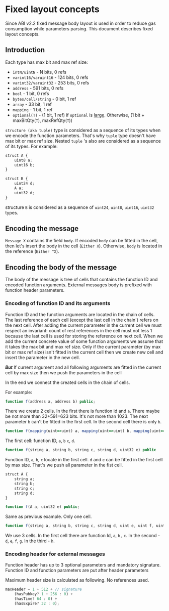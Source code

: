 # Fixed layout concepts

Since ABI v2.2 fixed message body layout is used in order to reduce gas consumption while parameters parsing. This document describes fixed layout concepts.

## Introduction

Each type has max bit and max ref size:

- `intN/uintN` - N bits, 0 refs
- `varint16/varuint16` - 124 bits, 0 refs
- `varint32/varuint32` - 253 bits, 0 refs
- `address` - 591 bits, 0 refs
- `bool` - 1 bit, 0 refs
- `bytes/cell/string` - 0 bit, 1 ref
- `array` - 33 bit, 1 ref
- `mapping` - 1 bit, 1 ref
- `optional(T)` - (1 bit, 1 ref) if `optional` is [large](https://www.notion.so/ABI-2-1-9712716444854ebe90300c5a0b268b45). Otherwise, (1 bit + maxBitQty(`T`), maxRefQty(`T`))

`structure (aka tuple)` type is considered as a sequence of its types when we encode the function parameters. That's why `tuple` type doesn't have max bit or max ref size. Nested `tuple` 's also are considered as a sequence of its types. For example:

```jsx
struct A {
	uint8 a;
	uint16 b;
}

struct B {
	uint24 d;
	A a;
	uint32 d;
}
```

structure `B` is considered as a sequence of `uint24`, `uint8`, `uint16`, `uint32` types.

## Encoding the message

`Message X` contains the field `body`. If encoded `body` can be fitted in the cell, then let's insert the body in the cell (`Either X`). Otherwise, `body` is located in the reference (`Either ^X`). 

## Encoding the body of the message

The body of the message is tree of cells that contains the function ID and encoded function arguments. External messages body is prefixed with function header parameters.

### Encoding of function ID and its arguments

Function ID and the function arguments are located in the chain of cells. The last reference of each cell (except the last cell in the chain`) refers on the next cell. After adding the current parameter in the current cell we must respect an invariant: count of rest references in the cell must not less 1 because the last cell is used for storing the reference on next cell. When we add the current concrete value of some function arguments we assume that it takes the max bit and max ref size. Only if the current parameter (by max bit or max ref size) isn't fitted in the current cell then we create new cell and insert the parameter in the new cell. 

***But*** If current argument and all following arguments are fitted in the current cell by max size then we push the parameters in the cell

In the end we connect the created cells in the chain of cells.

For example:

```jsx
function f(address a, address b) public;
```

There we create 2 cells. In the first there is function id and  `a`. There maybe be not more than 32+591=623 bits. It's not more than 1023. The next parameter `b` can't be fitted in the first cell. In the second cell there is only `b`.

```jsx
function f(mapping(uint=>uint) a, mapping(uint=>uint) b, mapping(uint=>uint) c, mapping(uint=>uint) d)
```

The first cell: function ID, `a`, `b` `c`, `d`. 

```jsx
function f(string a, string b, string c, string d, uint32 e) public
```

Function ID, `a`, `b`, `c` locate in the first cell. `d` and `e` can be fitted in the first cell by max size. That's we push all parameter in the fist cell.

```jsx
struct A {
	string a;
	string b;
	string c;
	string d;
}

function f(A a, uint32 e) public;
```

Same as previous example. Only one cell.

```jsx
function f(string a, string b, string c, string d, uint e, uint f, uint g, uint h) public
```

We use 3 cells. In the first cell there are function Id, `a`, `b,` `c`. In the second - `d`, `e`, `f`, `g`. In the third - `h`.

### Encoding header for external messages

Function header has up to 3 optional parameters and mandatory signature. Function ID and function parameters are put after header parameters

Maximum header size is calculated as following. No references used.

```jsx
maxHeader = 1 + 512 + // signature
    (hasPubkey? 1 + 256 : 0) +
    (hasTime? 64 : 0) +
    (hasExpire? 32 : 0);
```